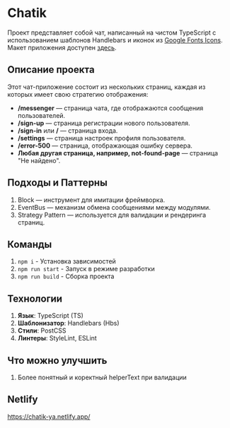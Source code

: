 # Chatik

Проект представляет собой чат, написанный на чистом TypeScript с использованием шаблонов Handlebars и иконок из [Google Fonts Icons](https://fonts.google.com/icons). Макет приложения доступен [здесь](https://www.figma.com/design/jF5fFFzgGOxQeB4CmKWTiE/Chat_external_link?node-id=0-1&p=f&t=MYYY87zCEEplAMAO-0).

## Описание проекта

Этот чат-приложение состоит из нескольких страниц, каждая из которых имеет свою стратегию отображения:

- **/messenger** — страница чата, где отображаются сообщения пользователей.
- **/sign-up** — страница регистрации нового пользователя.
- **/sign-in** или **/** — страница входа.
- **/settings** — страница настроек профиля пользователя.
- **/error-500** — страница, отображающая ошибку сервера.
- **Любая другая страница, например, not-found-page** — страница "Не найдено".

## Подходы и Паттерны
1. Block — инструмент для имитации фреймворка.
2. EventBus — механизм обмена сообщениями между модулями.
3. Strategy Pattern — используется для валидации и рендеринга страниц.

## Команды
1. `npm i` - Установка зависимостей
2. `npm run start` - Запуск в режиме разработки
3. `npm run build` - Сборка проекта

## Технологии
1. **Язык**: TypeScript (TS)
2. **Шаблонизатор**: Handlebars (Hbs)
3. **Стили**: PostCSS
4. **Линтеры**: StyleLint, ESLint

## Что можно улучшить
1. Более понятный и коректный helperText при валидации

## Netlify
https://chatik-ya.netlify.app/
